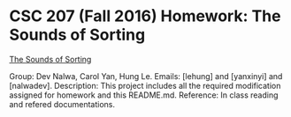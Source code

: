 # CSC 207 (Fall 2016) Homework: The Sounds of Sorting

[The Sounds of Sorting](http://www.cs.grinnell.edu/~osera/courses/csc207/17sp/homeworks/the-sounds-of-sorting.html)

Group: Dev Nalwa, Carol Yan, Hung Le.
Emails: [lehung] and [yanxinyi] and [nalwadev].
Description: This project includes all the required modification assigned for homework and this README.md.
Reference: In class reading and refered documentations.

